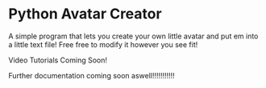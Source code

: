 # Python Avatar Creator
A simple program that lets you create your own little avatar and put em into a little text file! Free free to modify it however you see fit!

Video Tutorials Coming Soon!

Further documentation coming soon aswell!!!!!!!!!!!
